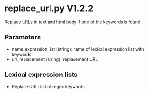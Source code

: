 replace_url.py V1.2.2
=====================

Replace URLs in text and html body if one of the keywords is found.

## Parameters
* name_expression_list (string): name of lexical expression list with keywords
* url_replacement (string): replacement URL

## Lexical expression lists
* Replace URL: list of regex keywords
